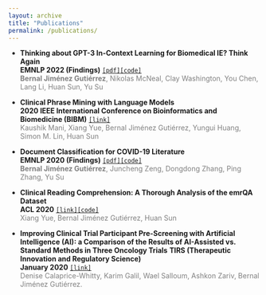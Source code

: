 ```yaml
---
layout: archive
title: "Publications"
permalink: /publications/
---
```


<!-- {% if author.googlescholar %}
  You can also find my articles on <u><a href="{{author.googlescholar}}">my Google Scholar profile</a>.</u>
{% endif %}

{% include base_path %}

{% for post in site.publications reversed %}
  {% include archive-single.html %}
{% endfor %}
 -->
* **Thinking about GPT-3 In-Context Learning for Biomedical IE? Think Again** <br>**EMNLP 2022 (Findings)** [`[pdf]`](https://arxiv.org/pdf/2203.08410.pdf)[`[code]`](https://github.com/dki-lab/few-shot-bioIE) <br>
<span style="color:grey">**Bernal Jiménez Gutiérrez**, Nikolas McNeal, Clay Washington, You Chen, Lang Li, Huan Sun, Yu Su</span>

* **Clinical Phrase Mining with Language Models** <br>**2020 IEEE International Conference on Bioinformatics and Biomedicine (BIBM)** [`[link]`](https://ieeexplore.ieee.org/document/9313496) <br>
<span style="color:grey">Kaushik Mani, Xiang Yue, Bernal Jiménez Gutiérrez, Yungui Huang, Simon M. Lin, Huan Sun</span>

* **Document Classification for COVID-19 Literature** <br>**EMNLP 2020 (Findings)** [`[pdf]`](https://aclanthology.org/2020.findings-emnlp.332.pdf)[`[code]`](https://github.com/dki-lab/covid19-classification) <br>
<span style="color:grey">**Bernal Jiménez Gutiérrez**, Juncheng Zeng, Dongdong Zhang, Ping Zhang, Yu Su</span>

* **Clinical Reading Comprehension: A Thorough Analysis of the emrQA Dataset**<br> **ACL 2020** [`[link]`](http://aclanthology.lst.uni-saarland.de/2020.acl-main.410.pdf)[`[code]`](https://github.com/xiangyue9607/CliniRC/) <br>
<span style="color:grey">Xiang Yue, Bernal Jiménez Gutiérrez, Huan Sun</span>

* **Improving Clinical Trial Participant Pre-Screening with Artificial Intelligence (AI): a Comparison of the Results of AI-Assisted vs. Standard Methods in Three Oncology Trials** **TIRS (Therapeutic Innovation and Regulatory Science)** <br>**January 2020** [`[link]`](https://pubmed.ncbi.nlm.nih.gov/32008227/) <br>
<span style="color:grey"> Denise Calaprice-Whitty, Karim Galil, Wael Salloum, Ashkon Zariv, Bernal Jiménez Gutiérrez.</span>
